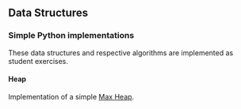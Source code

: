 ## Data Structures 
### Simple Python implementations
These data structures and respective algorithms are implemented as student exercises.

#### Heap
Implementation of a simple [Max Heap](https://visualgo.net/en/heap?slide=1). 
